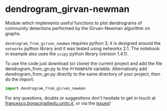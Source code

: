 # dendrogram_girvan-newman
Module which implements useful functions to plot dendrograms of community detections performed by the Girvan-Newman algorithm on graphs.

`dendrogram_from_girvan_newman` requires python 3, it is designed around the `networkx` python library and it was tested using networkx 2.1.
The notebook in example also uses the `scipy` python library (version 1.4.1).

To use the code just download (or clone) the current project and add the file dendrogram_from_gn.py to the `PYTHONPATH` variable.
Alternatively add dendrogram_from_gn.py directly to the same directory of your project, then do the import:
```python
import dendrogram_from_girvan_newman
```

For any questions, doubts or suggestions don't hesitate to get in touch at <francesco.bonacina@edu.unito.it>, or via the [issues](https://github.com/FrancescoBonacina/dendrogram_girvan-newman/issues)!
